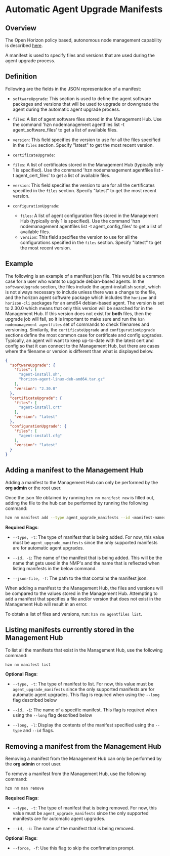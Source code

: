 # Automatic Agent Upgrade Manifests

## Overview

The Open Horizon policy based, autonomous node management capability is described [here](./node_management_policy.md).

A manifest is used to specify files and versions that are used during the agent upgrade process.

## Definition

Following are the fields in the JSON representation of a manifest:

* `softwareUpgrade`: This section is used to define the agent software packages and versions that will be used to upgrade or downgrade the agent during the automatic agent upgrade process.

* `files`: A list of agent software files stored in the Management Hub. Use the command 'hzn nodemanagement agentfiles list -t agent_software_files' to get a list of available files.
* `version`: This field specifies the version to use for all the files specified in the `files` section. Specify "latest" to get the most recent version.
* `certificateUpgrade`:
* `files`: A list of certificates stored in the Management Hub (typically only 1 is specified). Use the command 'hzn nodemanagement agentfiles list -t agent_cert_files' to get a list of available files.
* `version`: This field specifies the version to use for all the certificates specified in the `files` section. Specify "latest" to get the most recent version.
* `configurationUpgrade`:
  * `files`: A list of agent configuration files stored in the Management Hub (typically only 1 is specified). Use the command 'hzn nodemanagement agentfiles list -t agent_config_files' to get a list of available files.
  * `version`: This field specifies the version to use for all the configurations specified in the `files` section. Specify "latest" to get the most recent version.

## Example

The following is an example of a manifest json file. This would be a common case for a user who wants to upgrade debian-based agents. In the `softwareUpgrade` section, the files include the agent-install.sh script, which is not always necessary to include unless there was a change to the file, and the horizon agent software package which includes the `horizon` and `horizon-cli` packages for an amd64 debian-based agent. The version is set to 2.30.0 which means that only this version will be searched for in the Management Hub. If this version does not exist for **both** files, then the upgrade job will fail, so it is important to make sure and run the `hzn nodemanagement agentfiles` set of commands to check filenames and versioning. Similarily, the `certificateUpgrade` and `configurationUpgrade` sections define the most common case for certificate and config upgrades. Typically, an agent will want to keep up-to-date with the latest cert and config so that it can connect to the Management Hub, but there are cases where the filename or version is different than what is displayed below.

```json
{
  "softwareUpgrade": {
    "files": [
      "agent-install.sh",
      "horizon-agent-linux-deb-amd64.tar.gz"
    ],
    "version": "2.30.0"
  },
  "certificateUpgrade": {
    "files": [
      "agent-install.crt"
    ],
    "version": "latest"
  },
  "configurationUpgrade": {
    "files": [
      "agent-install.cfg"
    ],
    "version": "latest"
  }
}
```

## Adding a manifest to the Management Hub

Adding a manifest to the Management Hub can only be performed by the **org admin** or the root user.

Once the json file obtained by running `hzn nm manifest new` is filled out, adding the file to the hub can be performed by running the following command:

```bash
hzn nm manifest add --type agent_upgrade_manifests --id <manifest-name> --json-file <path-to-manifest>
```

**Required Flags**:

* `--type, -t`: The type of manifest that is being added. For now, this value must be `agent_upgrade_manifests` since the only supported manifests are for automatic agent upgrades.

* `--id, -i`: The name of the manifest that is being added. This will be the name that gets used in the NMP's and the name that is reflected when listing manifests in the below command.

* `--json-file, -f`: The path to the that contains the manifest json.

When adding a manifest to the Management Hub, the files and versions will be compared to the values stored in the Management Hub. Attempting to add a manifest that specifies a file and/or version that does not exist in the Management Hub will result in an error.

To obtain a list of files and versions, run: `hzn nm agentfiles list`.

## Listing manifests currently stored in the Management Hub

To list all the manifests that exist in the Management Hub, use the following command:

```bash
hzn nm manifest list
```

**Optional Flags**:

* `--type, -t`: The type of manifest to list. For now, this value must be `agent_upgrade_manifests` since the only supported manifests are for automatic agent upgrades. This flag is required when using the `--long` flag described below

* `--id, -i`: The name of a specific manifest. This flag is required when using the `--long` flag described below

* `--long, -l`: Display the contents of the manifest specified using the `--type` and `--id` flags.

## Removing a manifest from the Management Hub

Removing a manifest from the Management Hub can only be performed by the **org admin** or root user.

To remove a manifest from the Management Hub, use the following command:

```bash
hzn nm man remove
```

**Required Flags**:

* `--type, -t`: The type of manifest that is being removed. For now, this value must be `agent_upgrade_manifests` since the only supported manifests are for automatic agent upgrades.

* `--id, -i`: The name of the manifest that is being removed.

**Optional Flags**:

* `--force, -f`: Use this flag to skip the confirmation prompt.
